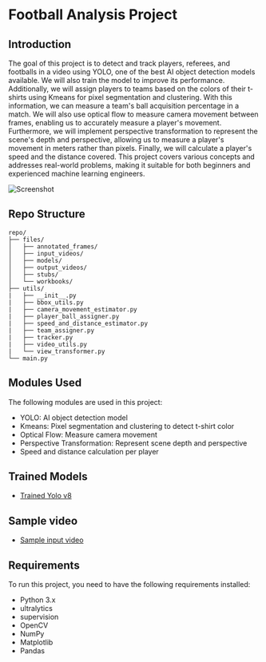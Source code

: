 # Football Analysis Project

## Introduction
The goal of this project is to detect and track players, referees, and footballs in a video using YOLO, one of the best AI object detection models available. We will also train the model to improve its performance. Additionally, we will assign players to teams based on the colors of their t-shirts using Kmeans for pixel segmentation and clustering. With this information, we can measure a team's ball acquisition percentage in a match. We will also use optical flow to measure camera movement between frames, enabling us to accurately measure a player's movement. Furthermore, we will implement perspective transformation to represent the scene's depth and perspective, allowing us to measure a player's movement in meters rather than pixels. Finally, we will calculate a player's speed and the distance covered. This project covers various concepts and addresses real-world problems, making it suitable for both beginners and experienced machine learning engineers.

![Screenshot](output_videos/screenshot.png)

## Repo Structure
```
repo/
├── files/
│   ├── annotated_frames/
│   ├── input_videos/
│   ├── models/
│   ├── output_videos/
│   ├── stubs/
│   └── workbooks/
├── utils/
|   ├── __init__.py
|   ├── bbox_utils.py
|   ├── camera_movement_estimator.py
|   ├── player_ball_assigner.py
|   ├── speed_and_distance_estimator.py
|   ├── team_assigner.py
|   ├── tracker.py
|   ├── video_utils.py
|   └── view_transformer.py
└── main.py
```

## Modules Used
The following modules are used in this project:
- YOLO: AI object detection model
- Kmeans: Pixel segmentation and clustering to detect t-shirt color
- Optical Flow: Measure camera movement
- Perspective Transformation: Represent scene depth and perspective
- Speed and distance calculation per player

## Trained Models
- [Trained Yolo v8](https://drive.google.com/file/d/1DC2kCygbBWUKheQ_9cFziCsYVSRw6axK/view?usp=sharing)

## Sample video
-  [Sample input video](https://drive.google.com/file/d/1t6agoqggZKx6thamUuPAIdN_1zR9v9S_/view?usp=sharing)

## Requirements
To run this project, you need to have the following requirements installed:
- Python 3.x
- ultralytics
- supervision
- OpenCV
- NumPy
- Matplotlib
- Pandas